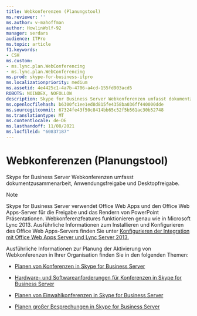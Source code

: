 ```yaml
---
title: Webkonferenzen (Planungstool)
ms.reviewer: ''
ms.author: v-mahoffman
author: HowlinWolf-92
manager: serdars
audience: ITPro
ms.topic: article
f1.keywords:
- CSH
ms.custom:
- ms.lync.plan.WebConferencing
- ms.lync.plan.WebConferencing
ms.prod: skype-for-business-itpro
ms.localizationpriority: medium
ms.assetid: 4e4425c1-4a7b-4706-a4cd-155fd903acd5
ROBOTS: NOINDEX, NOFOLLOW
description: Skype for Business Server Webkonferenzen umfasst dokumentzusammenarbeit, Anwendungsfreigabe und Desktopfreigabe.
ms.openlocfilehash: b6300fc1ee1ed8d815fe4358ba036ff440000dde
ms.sourcegitcommit: 67324fe43f50c8414bb65c52f5b561ac30b52748
ms.translationtype: MT
ms.contentlocale: de-DE
ms.lasthandoff: 11/08/2021
ms.locfileid: "60837187"
---
```

# <a name="web-conferencing-planning-tool"></a>Webkonferenzen (Planungstool)
 
Skype for Business Server Webkonferenzen umfasst dokumentzusammenarbeit, Anwendungsfreigabe und Desktopfreigabe.
  
> [!NOTE]
> Skype for Business Server verwendet Office Web Apps und den Office Web Apps-Server für die Freigabe und das Rendern von PowerPoint Präsentationen. Webkonferenzfeatures funktionieren genau wie in Microsoft Lync 2013. Ausführliche Informationen zum Installieren und Konfigurieren des Office Web Apps-Servers finden Sie unter [Konfigurieren der Integration mit Office Web Apps Server und Lync Server 2013.](/previous-versions/office/lync-server-2013/lync-server-2013-enabling-office-web-apps-server-and-lync-server-2013) 
  
Ausführliche Informationen zur Planung der Aktivierung von Webkonferenzen in Ihrer Organisation finden Sie in den folgenden Themen: 
  
- [Planen von Konferenzen in Skype for Business Server](../../../plan-your-deployment/conferencing/conferencing.md)
    
- [Hardware- und Softwareanforderungen für Konferenzen in Skype for Business Server](../../../plan-your-deployment/conferencing/hardware-and-software-requirements.md)
    
- [Planen von Einwahlkonferenzen in Skype for Business Server](../../../plan-your-deployment/conferencing/dial-in-conferencing.md)
    
- [Planen großer Besprechungen in Skype for Business Server](../../../plan-your-deployment/conferencing/large-meetings.md)
